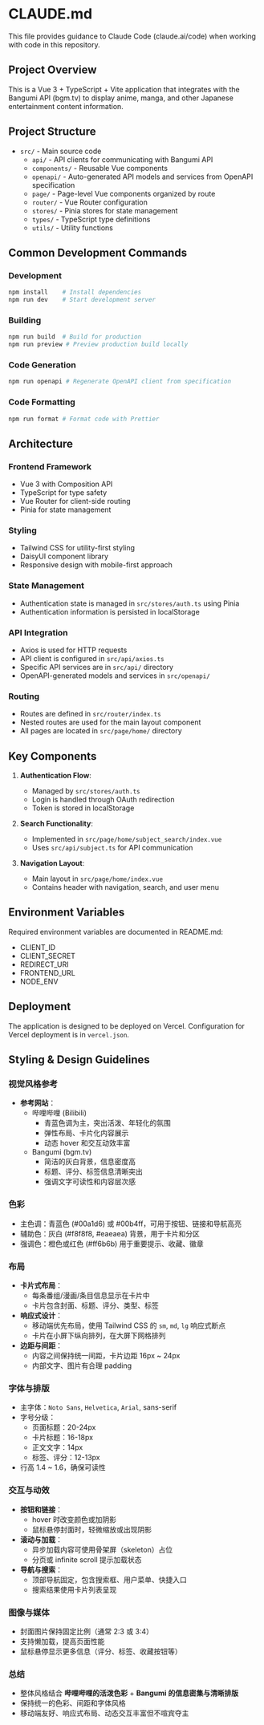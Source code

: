 # CLAUDE.md

This file provides guidance to Claude Code (claude.ai/code) when working with code in this repository.

## Project Overview

This is a Vue 3 + TypeScript + Vite application that integrates with the Bangumi API (bgm.tv) to display anime, manga, and other Japanese entertainment content information.

## Project Structure

- `src/` - Main source code
  - `api/` - API clients for communicating with Bangumi API
  - `components/` - Reusable Vue components
  - `openapi/` - Auto-generated API models and services from OpenAPI specification
  - `page/` - Page-level Vue components organized by route
  - `router/` - Vue Router configuration
  - `stores/` - Pinia stores for state management
  - `types/` - TypeScript type definitions
  - `utils/` - Utility functions

## Common Development Commands

### Development

```bash
npm install    # Install dependencies
npm run dev    # Start development server
```

### Building

```bash
npm run build  # Build for production
npm run preview # Preview production build locally
```

### Code Generation

```bash
npm run openapi # Regenerate OpenAPI client from specification
```

### Code Formatting

```bash
npm run format # Format code with Prettier
```

## Architecture

### Frontend Framework

- Vue 3 with Composition API
- TypeScript for type safety
- Vue Router for client-side routing
- Pinia for state management

### Styling

- Tailwind CSS for utility-first styling
- DaisyUI component library
- Responsive design with mobile-first approach

### State Management

- Authentication state is managed in `src/stores/auth.ts` using Pinia
- Authentication information is persisted in localStorage

### API Integration

- Axios is used for HTTP requests
- API client is configured in `src/api/axios.ts`
- Specific API services are in `src/api/` directory
- OpenAPI-generated models and services in `src/openapi/`

### Routing

- Routes are defined in `src/router/index.ts`
- Nested routes are used for the main layout component
- All pages are located in `src/page/home/` directory

## Key Components

1. **Authentication Flow**:
   - Managed by `src/stores/auth.ts`
   - Login is handled through OAuth redirection
   - Token is stored in localStorage

2. **Search Functionality**:
   - Implemented in `src/page/home/subject_search/index.vue`
   - Uses `src/api/subject.ts` for API communication

3. **Navigation Layout**:
   - Main layout in `src/page/home/index.vue`
   - Contains header with navigation, search, and user menu

## Environment Variables

Required environment variables are documented in README.md:

- CLIENT_ID
- CLIENT_SECRET
- REDIRECT_URI
- FRONTEND_URL
- NODE_ENV

## Deployment

The application is designed to be deployed on Vercel. Configuration for Vercel deployment is in `vercel.json`.

## Styling & Design Guidelines

### 视觉风格参考

- **参考网站**：
  - 哔哩哔哩 (Bilibili)
    - 青蓝色调为主，突出活泼、年轻化的氛围
    - 弹性布局、卡片化内容展示
    - 动态 hover 和交互动效丰富
  - Bangumi (bgm.tv)
    - 简洁的灰白背景，信息密度高
    - 标题、评分、标签信息清晰突出
    - 强调文字可读性和内容层次感

### 色彩

- 主色调：青蓝色 (#00a1d6) 或 #00b4ff，可用于按钮、链接和导航高亮
- 辅助色：灰白 (#f8f8f8, #eaeaea) 背景，用于卡片和分区
- 强调色：橙色或红色 (#ff6b6b) 用于重要提示、收藏、徽章

### 布局

- **卡片式布局**：
  - 每条番组/漫画/条目信息显示在卡片中
  - 卡片包含封面、标题、评分、类型、标签
- **响应式设计**：
  - 移动端优先布局，使用 Tailwind CSS 的 `sm`, `md`, `lg` 响应式断点
  - 卡片在小屏下纵向排列，在大屏下网格排列
- **边距与间距**：
  - 内容之间保持统一间距，卡片边距 16px ~ 24px
  - 内部文字、图片有合理 padding

### 字体与排版

- 主字体：`Noto Sans`, `Helvetica`, `Arial`, sans-serif
- 字号分级：
  - 页面标题：20-24px
  - 卡片标题：16-18px
  - 正文文字：14px
  - 标签、评分：12-13px
- 行高 1.4 ~ 1.6，确保可读性

### 交互与动效

- **按钮和链接**：
  - hover 时改变颜色或加阴影
  - 鼠标悬停封面时，轻微缩放或出现阴影
- **滚动与加载**：
  - 异步加载内容可使用骨架屏（skeleton）占位
  - 分页或 infinite scroll 提示加载状态
- **导航与搜索**：
  - 顶部导航固定，包含搜索框、用户菜单、快捷入口
  - 搜索结果使用卡片列表呈现

### 图像与媒体

- 封面图片保持固定比例（通常 2:3 或 3:4）
- 支持懒加载，提高页面性能
- 鼠标悬停显示更多信息（评分、标签、收藏按钮等）

### 总结

- 整体风格结合 **哔哩哔哩的活泼色彩** + **Bangumi 的信息密集与清晰排版**
- 保持统一的色彩、间距和字体风格
- 移动端友好、响应式布局、动态交互丰富但不喧宾夺主
